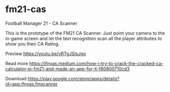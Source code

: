 # fm21-cas
Football Manager 21 - CA Scanner

This is the prototype of the FM21 CA Scanner. Just point your camera to the in-game screen and let the text recognition scan all the player attributes to show you their CA Rating.

Preview https://youtu.be/vRTgJSIsJqo

Read more https://ifnyas.medium.com/how-i-try-to-crack-the-cracked-ca-calculator-in-fm21-and-made-an-app-for-it-f80800710cd3

Download https://play.google.com/store/apps/details?id=app.ifnyas.fmscanner
